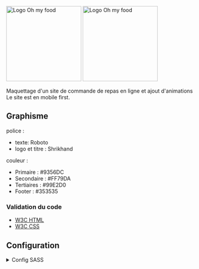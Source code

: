 <img src="https://github.com/rayhearth/Oh-my-Food/blob/master/img/ohmyfood_logo.svg#gh-light-mode-only" alt="Logo Oh my food" width="200px"></img>
<img src="https://github.com/rayhearth/Oh-my-Food/blob/master/img/ohmyfood_logo_white.svg#gh-dark-mode-only" alt="Logo Oh my food" width="200px"></img>

Maquettage d'un site de commande de repas en ligne et ajout d'animations
<br>
Le site est en mobile first.

## Graphisme

police :

- texte: Roboto
- logo et titre : Shrikhand

couleur :

- Primaire : #9356DC
- Secondaire : #FF79DA
- Tertiaires : #99E2D0
- Footer : #353535

### Validation du code

- [W3C HTML](https://validator.w3.org/)
- [W3C CSS](https://jigsaw.w3.org/css-validator/)

## Configuration

<details>
<summary>Config SASS</summary>
mettre SASS en global si ce n'est déjà fait.
`-g` : installe le package en global, sur la machine.
````bash
  npm -g sass
````

Puis le dans le package.json.

- **Attention** à l'architecture des dossiers **et** au noms des fichiers

````json
{
  "scripts": {
    "sass": "sass --watch ./sass/main.scss:./public/style.css --style compressed"
  }
}

````

- `sass` : ce que l'on va utiliser.
- `--watch` : permet de relancé le serveur, de rafraîchir la page en direct. peut être remplacé par `-w`.
- `--style compressed` La façon dont le fichier css sera rendu grâce au flag `--style`.
  *Les options possibles :*
  1) `Nested` : imite le nesting SASS tout en maintenant une syntaxe CSS correcte.
  2) `Expended` : Le plus proche de la façon dont on écris le CSS. (facile à lire).
  3) `Compact` : met le sélecteur et son ensemble sur une seule ligne.
  4) `Compressed` : minifie le code, supprime tout les espaces.

- Lancement de SASS dans le terminal :

````bash
 npm run sass
````

---
Pour le projet l'architecture de SASS ce fait en 7.1.
Liste des dossiers utilisés :

- base : Les fondation communes (la police, le box-sizing...).
- utils : Tout ce qui est variables, mixins, % placeholder, fonctions...
- layouts : Les blocs BEM réutilisable (header, footer formulaire, nav ...).
- components : Blocs BEM indépendant (bouton, icons...).
- pages : Tout ce qui est spécifique à une page.
- themes : tout ce qui touche à des themes spécifique (fête de noel, black friday...)
- vendors : Tous ce qui est externe au site, (bootstrap, Jquery UI, normalize...).

</details>
